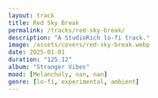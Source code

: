 ```yaml
---
layout: track
title: Red Sky Break
permalink: /tracks/red-sky-break/
description: "A StudioRich lo-fi track."
image: /assets/covers/red-sky-break.webp
date: 2025-01-01
duration: "125.12"
album: "Stranger Vibes"
mood: [Melancholy, nan, nan]
genre: [lo-fi, experimental, ambient]
---
```

